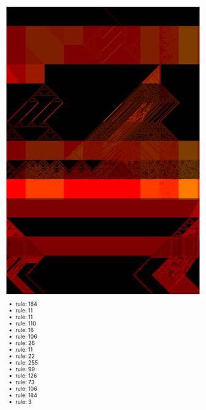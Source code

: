 ![photo](./output.png) 
 * rule: 184
* rule: 11
* rule: 11
* rule: 110
* rule: 18
* rule: 106
* rule: 26
* rule: 11
* rule: 22
* rule: 255
* rule: 99
* rule: 126
* rule: 73
* rule: 106
* rule: 184
* rule: 3
